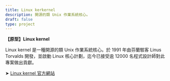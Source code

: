 ```yaml
---
title: Linux kerkernel
description: 開源的類 Unix 作業系統核心。
draft: false
type: project
---
```

**【原型】Linux kernel**

Linux kernel 是一種開源的類 Unix 作業系統核心。於 1991 年由芬蘭駭客 Linus Torvalds 開發，並啟動 Linux 核心計劃，迄今已接受逾 12000 名程式設計師對此專案做出貢獻。

➤ [Linux kernel 官方網站](https://www.kernel.org/)